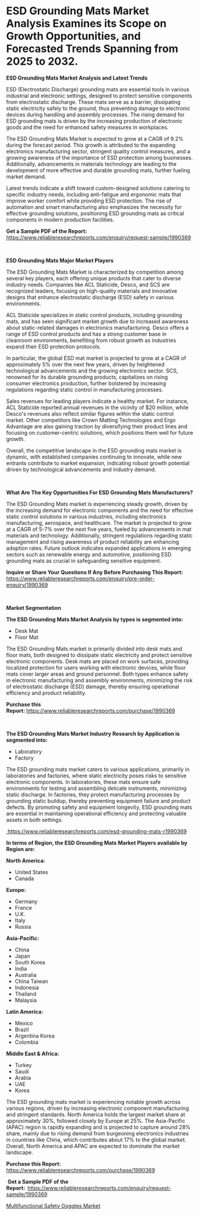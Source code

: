<p><h1>ESD Grounding Mats Market Analysis Examines its Scope on Growth Opportunities, and Forecasted Trends Spanning from 2025 to 2032.</h1></p><p><strong>ESD Grounding Mats Market Analysis and Latest Trends</strong></p>
<p><p>ESD (Electrostatic Discharge) grounding mats are essential tools in various industrial and electronic settings, designed to protect sensitive components from electrostatic discharge. These mats serve as a barrier, dissipating static electricity safely to the ground, thus preventing damage to electronic devices during handling and assembly processes. The rising demand for ESD grounding mats is driven by the increasing production of electronic goods and the need for enhanced safety measures in workplaces.</p><p>The ESD Grounding Mats Market is expected to grow at a CAGR of 9.2% during the forecast period. This growth is attributed to the expanding electronics manufacturing sector, stringent quality control measures, and a growing awareness of the importance of ESD protection among businesses. Additionally, advancements in materials technology are leading to the development of more effective and durable grounding mats, further fueling market demand.</p><p>Latest trends indicate a shift toward custom-designed solutions catering to specific industry needs, including anti-fatigue and ergonomic mats that improve worker comfort while providing ESD protection. The rise of automation and smart manufacturing also emphasizes the necessity for effective grounding solutions, positioning ESD grounding mats as critical components in modern production facilities.</p></p>
<p><strong>Get a Sample PDF of the Report:&nbsp;</strong> <a href="https://www.reliableresearchreports.com/enquiry/request-sample/1990369?utm_campaign=3360&utm_medium=2&utm_source=Github&utm_content=ia&utm_term=06042025&utm_id=esd-grounding-mats">https://www.reliableresearchreports.com/enquiry/request-sample/1990369</a></p>
<p>&nbsp;</p>
<p><strong>ESD Grounding Mats Major Market Players</strong></p>
<p><p>The ESD Grounding Mats Market is characterized by competition among several key players, each offering unique products that cater to diverse industry needs. Companies like ACL Staticide, Desco, and SCS are recognized leaders, focusing on high-quality materials and innovative designs that enhance electrostatic discharge (ESD) safety in various environments.</p><p>ACL Staticide specializes in static control products, including grounding mats, and has seen significant market growth due to increased awareness about static-related damages in electronics manufacturing. Desco offers a range of ESD control products and has a strong customer base in cleanroom environments, benefiting from robust growth as industries expand their ESD protection protocols.</p><p>In particular, the global ESD mat market is projected to grow at a CAGR of approximately 5% over the next few years, driven by heightened technological advancements and the growing electronics sector. SCS, renowned for its durable grounding products, capitalizes on rising consumer electronics production, further bolstered by increasing regulations regarding static control in manufacturing processes.</p><p>Sales revenues for leading players indicate a healthy market. For instance, ACL Staticide reported annual revenues in the vicinity of $20 million, while Desco's revenues also reflect similar figures within the static control market. Other competitors like Crown Matting Technologies and Ergo Advantage are also gaining traction by diversifying their product lines and focusing on customer-centric solutions, which positions them well for future growth.</p><p>Overall, the competitive landscape in the ESD grounding mats market is dynamic, with established companies continuing to innovate, while new entrants contribute to market expansion, indicating robust growth potential driven by technological advancements and industry demand.</p></p>
<p>&nbsp;</p>
<p><strong>What Are The Key Opportunities For ESD Grounding Mats Manufacturers?</strong></p>
<p><p>The ESD Grounding Mats market is experiencing steady growth, driven by the increasing demand for electronic components and the need for effective static control solutions in various industries, including electronics manufacturing, aerospace, and healthcare. The market is projected to grow at a CAGR of 5-7% over the next five years, fueled by advancements in mat materials and technology. Additionally, stringent regulations regarding static management and rising awareness of product reliability are enhancing adoption rates. Future outlook indicates expanded applications in emerging sectors such as renewable energy and automotive, positioning ESD grounding mats as crucial in safeguarding sensitive equipment.</p></p>
<p><strong>Inquire or Share Your Questions If Any Before Purchasing This Report:</strong> <a href="https://www.reliableresearchreports.com/enquiry/pre-order-enquiry/1990369?utm_campaign=3360&utm_medium=2&utm_source=Github&utm_content=ia&utm_term=06042025&utm_id=esd-grounding-mats">https://www.reliableresearchreports.com/enquiry/pre-order-enquiry/1990369</a></p>
<p>&nbsp;</p>
<p><strong>Market Segmentation</strong></p>
<p><strong>The ESD Grounding Mats Market Analysis by types is segmented into:</strong></p>
<p><ul><li>Desk Mat</li><li>Floor Mat</li></ul></p>
<p><p>The ESD Grounding Mats market is primarily divided into desk mats and floor mats, both designed to dissipate static electricity and protect sensitive electronic components. Desk mats are placed on work surfaces, providing localized protection for users working with electronic devices, while floor mats cover larger areas and ground personnel. Both types enhance safety in electronic manufacturing and assembly environments, minimizing the risk of electrostatic discharge (ESD) damage, thereby ensuring operational efficiency and product reliability.</p></p>
<p><strong>Purchase this Report:&nbsp;</strong><a href="https://www.reliableresearchreports.com/purchase/1990369?utm_campaign=3360&utm_medium=2&utm_source=Github&utm_content=ia&utm_term=06042025&utm_id=esd-grounding-mats">https://www.reliableresearchreports.com/purchase/1990369</a></p>
<p>&nbsp;</p>
<p><strong>The ESD Grounding Mats Market Industry Research by Application is segmented into:</strong></p>
<p><ul><li>Laboratory</li><li>Factory</li></ul></p>
<p><p>The ESD grounding mats market caters to various applications, primarily in laboratories and factories, where static electricity poses risks to sensitive electronic components. In laboratories, these mats ensure safe environments for testing and assembling delicate instruments, minimizing static discharge. In factories, they protect manufacturing processes by grounding static buildup, thereby preventing equipment failure and product defects. By promoting safety and equipment longevity, ESD grounding mats are essential in maintaining operational efficiency and protecting valuable assets in both settings.</p></p>
<p><a href="https://www.reliableresearchreports.com/esd-grounding-mats-r1990369?utm_campaign=3360&utm_medium=2&utm_source=Github&utm_content=ia&utm_term=06042025&utm_id=esd-grounding-mats">&nbsp;https://www.reliableresearchreports.com/esd-grounding-mats-r1990369</a></p>
<p><strong>In terms of Region, the ESD Grounding Mats Market Players available by Region are:</strong></p>
<p>
    <p> <strong> North America: </strong>
        <ul>
            <li>United States</li>
            <li>Canada</li>
        </ul>
        </p> 
    <p> <strong> Europe: </strong>
        <ul>
            <li>Germany</li>
            <li>France</li>
            <li>U.K.</li>
            <li>Italy</li>
            <li>Russia</li>
        </ul>
        </p> 
    <p> <strong> Asia-Pacific: </strong>
        <ul>
            <li>China</li>
            <li>Japan</li>
            <li>South Korea</li>
            <li>India</li>
            <li>Australia</li>
            <li>China Taiwan</li>
            <li>Indonesia</li>
            <li>Thailand</li>
            <li>Malaysia</li>
        </ul>
        </p> 
    <p> <strong> Latin America: </strong>
        <ul>
            <li>Mexico</li>
            <li>Brazil</li>
            <li>Argentina Korea</li>
            <li>Colombia</li>
        </ul>
        </p> 
    <p> <strong> Middle East & Africa: </strong>
        <ul>
            <li>Turkey</li>
            <li>Saudi</li>
            <li>Arabia</li>
            <li>UAE</li>
            <li>Korea</li>
        </ul>
    </p>
    </p>
<p><p>The ESD grounding mats market is experiencing notable growth across various regions, driven by increasing electronic component manufacturing and stringent standards. North America holds the largest market share at approximately 30%, followed closely by Europe at 25%. The Asia-Pacific (APAC) region is rapidly expanding and is projected to capture around 28% share, mainly due to rising demand from burgeoning electronics industries in countries like China, which contributes about 17% to the global market. Overall, North America and APAC are expected to dominate the market landscape.</p></p>
<p><strong>Purchase this Report: </strong><a href="https://www.reliableresearchreports.com/purchase/1990369?utm_campaign=3360&utm_medium=2&utm_source=Github&utm_content=ia&utm_term=06042025&utm_id=esd-grounding-mats">https://www.reliableresearchreports.com/purchase/1990369</a></p>
<p>&nbsp;<strong>Get a Sample PDF of the Report:&nbsp;&nbsp;</strong><a href="https://www.reliableresearchreports.com/enquiry/request-sample/1990369?utm_campaign=3360&utm_medium=2&utm_source=Github&utm_content=ia&utm_term=06042025&utm_id=esd-grounding-mats">https://www.reliableresearchreports.com/enquiry/request-sample/1990369</a></p>
<p><strong></strong></p>
<p><p><a href="https://github.com/kryshaprilbb/Market-Research-Report-List-1/blob/main/multifunctional-safety-goggles-market.md?utm_campaign=3360&utm_medium=2&utm_source=Github&utm_content=ia&utm_term=06042025&utm_id=esd-grounding-mats">Multifunctional Safety Goggles Market</a></p></p>